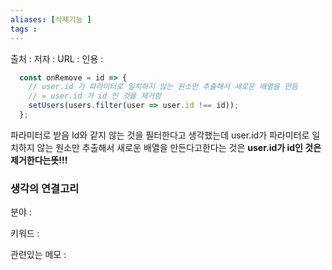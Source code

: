 ```yaml
---
aliases: [삭제기능 ]
tags : 
---
```


출처 :
저자 :
URL : 
인용 : 

```jsx
  const onRemove = id => {
    // user.id 가 파라미터로 일치하지 않는 원소만 추출해서 새로운 배열을 만듬
    // = user.id 가 id 인 것을 제거함
    setUsers(users.filter(user => user.id !== id));
  };
```
파라미터로 받음 Id와 같지 않는 것을 필터한다고 생각했는데 
user.id가 파라미터로 일치하지 않는 원소만 추출해서 새로운 배열을 만든다고한다는 것은 **user.id가 id인 것은 제거한다는뜻!!!**

### 생각의 연결고리
분야 :

키워드 :

관련있는 메모 :
